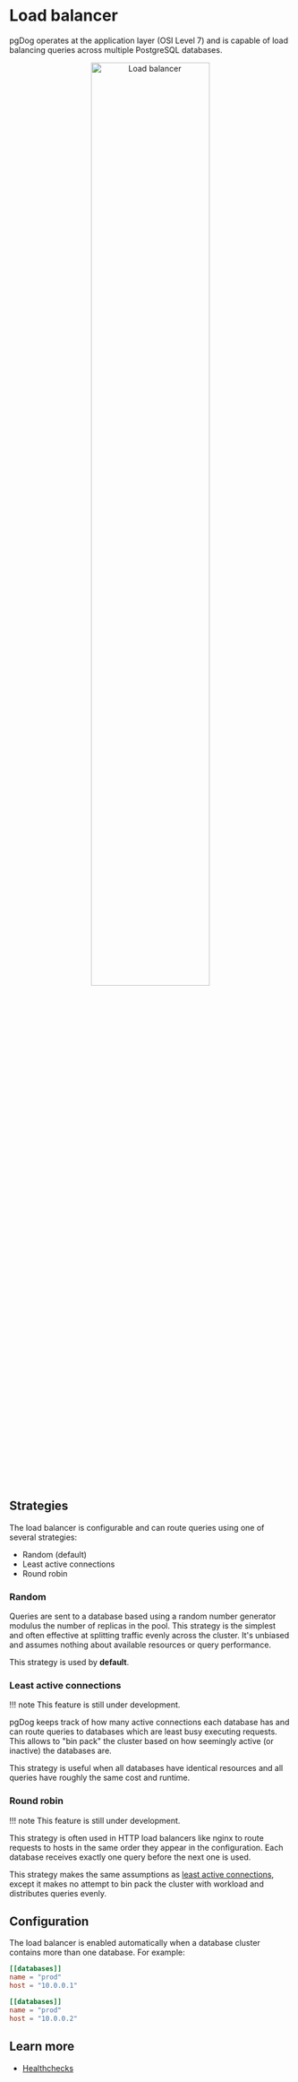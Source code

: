 # Load balancer

pgDog operates at the application layer (OSI Level 7) and is capable of load balancing queries across
multiple PostgreSQL databases.

<center>
  <img src="/images/replicas.png" width="65%" alt="Load balancer" />
</center>

## Strategies

The load balancer is configurable and can route queries
using one of several strategies:

* Random (default)
* Least active connections
* Round robin


### Random

Queries are sent to a database based using a random number generator modulus the number of replicas in the pool.
This strategy is the simplest and often effective at splitting traffic evenly across the cluster. It's unbiased
and assumes nothing about available resources or query performance.

This strategy is used by **default**.

### Least active connections

!!! note
    This feature is still under development.

pgDog keeps track of how many active connections each database has and can route queries to databases
which are least busy executing requests. This allows to "bin pack" the cluster based on how seemingly active
(or inactive) the databases are.

This strategy is useful when all databases have identical resources and all queries have roughly the same
cost and runtime.

### Round robin

!!! note
    This feature is still under development.

This strategy is often used in HTTP load balancers like nginx to route requests to hosts in the
same order they appear in the configuration. Each database receives exactly one query before the next
one is used.

This strategy makes the same assumptions as [least active connections](#least-active-connections), except it makes no attempt to bin pack
the cluster with workload and distributes queries evenly.

## Configuration

The load balancer is enabled automatically when a database cluster contains more than
one database. For example:

```toml
[[databases]]
name = "prod"
host = "10.0.0.1"

[[databases]]
name = "prod"
host = "10.0.0.2"
```

## Learn more

- [Healthchecks](healthchecks.md)
